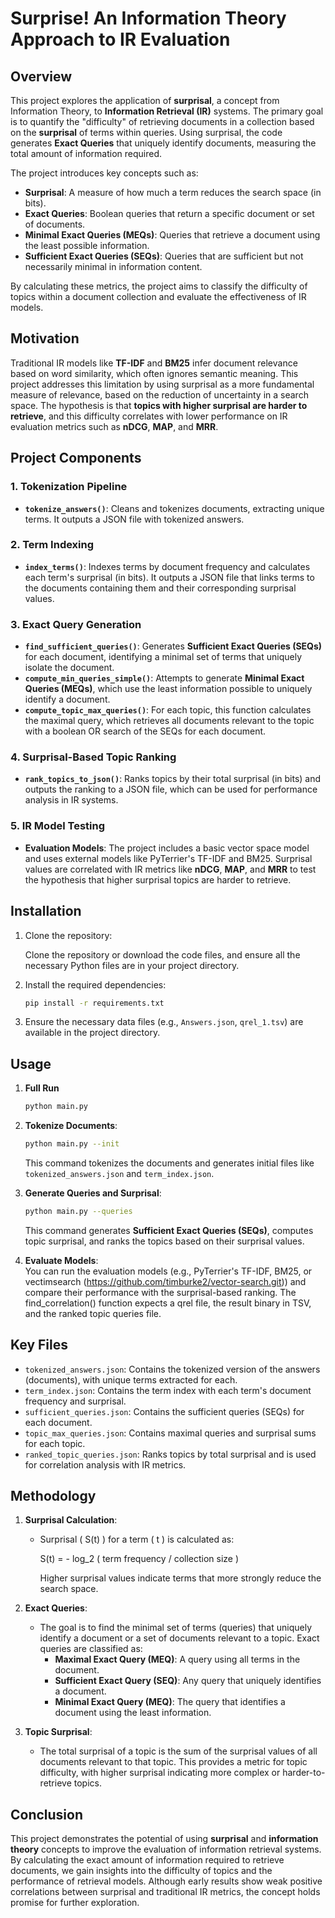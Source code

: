 # Surprise! An Information Theory Approach to IR Evaluation

## Overview

This project explores the application of **surprisal**, a concept from Information Theory, to **Information Retrieval (IR)** systems. The primary goal is to quantify the "difficulty" of retrieving documents in a collection based on the **surprisal** of terms within queries. Using surprisal, the code generates **Exact Queries** that uniquely identify documents, measuring the total amount of information required.

The project introduces key concepts such as:

- **Surprisal**: A measure of how much a term reduces the search space (in bits).
- **Exact Queries**: Boolean queries that return a specific document or set of documents.
- **Minimal Exact Queries (MEQs)**: Queries that retrieve a document using the least possible information.
- **Sufficient Exact Queries (SEQs)**: Queries that are sufficient but not necessarily minimal in information content.

By calculating these metrics, the project aims to classify the difficulty of topics within a document collection and evaluate the effectiveness of IR models.

## Motivation

Traditional IR models like **TF-IDF** and **BM25** infer document relevance based on word similarity, which often ignores semantic meaning. This project addresses this limitation by using surprisal as a more fundamental measure of relevance, based on the reduction of uncertainty in a search space. The hypothesis is that **topics with higher surprisal are harder to retrieve**, and this difficulty correlates with lower performance on IR evaluation metrics such as **nDCG**, **MAP**, and **MRR**.

## Project Components

### 1. **Tokenization Pipeline**

- **`tokenize_answers()`**: Cleans and tokenizes documents, extracting unique terms. It outputs a JSON file with tokenized answers.

### 2. **Term Indexing**

- **`index_terms()`**: Indexes terms by document frequency and calculates each term's surprisal (in bits). It outputs a JSON file that links terms to the documents containing them and their corresponding surprisal values.

### 3. **Exact Query Generation**

- **`find_sufficient_queries()`**: Generates **Sufficient Exact Queries (SEQs)** for each document, identifying a minimal set of terms that uniquely isolate the document.
- **`compute_min_queries_simple()`**: Attempts to generate **Minimal Exact Queries (MEQs)**, which use the least information possible to uniquely identify a document.
- **`compute_topic_max_queries()`**: For each topic, this function calculates the maximal query, which retrieves all documents relevant to the topic with a boolean OR search of the SEQs for each document.

### 4. **Surprisal-Based Topic Ranking**

- **`rank_topics_to_json()`**: Ranks topics by their total surprisal (in bits) and outputs the ranking to a JSON file, which can be used for performance analysis in IR systems.

### 5. **IR Model Testing**

- **Evaluation Models**: The project includes a basic vector space model and uses external models like PyTerrier's TF-IDF and BM25. Surprisal values are correlated with IR metrics like **nDCG**, **MAP**, and **MRR** to test the hypothesis that higher surprisal topics are harder to retrieve.

## Installation

1. Clone the repository:

    Clone the repository or download the code files, and ensure all the necessary Python files are in your project directory.

2. Install the required dependencies:

    ```bash
    pip install -r requirements.txt
    ```

3. Ensure the necessary data files (e.g., `Answers.json`, `qrel_1.tsv`) are available in the project directory.

## Usage

1. **Full Run**

    ```bash
    python main.py
    
2. **Tokenize Documents**:

    ```bash
    python main.py --init
    ```

    This command tokenizes the documents and generates initial files like `tokenized_answers.json` and `term_index.json`.

3. **Generate Queries and Surprisal**:

    ```bash
    python main.py --queries
    ```

    This command generates **Sufficient Exact Queries (SEQs)**, computes topic surprisal, and ranks the topics based on their surprisal values.

4. **Evaluate Models**:  
   You can run the evaluation models (e.g., PyTerrier's TF-IDF, BM25, or vectimsearch (https://github.com/timburke2/vector-search.git)) and compare their performance with the surprisal-based ranking. The find_correlation() function expects a qrel file, the result binary in TSV, and the ranked topic queries file.

## Key Files

- `tokenized_answers.json`: Contains the tokenized version of the answers (documents), with unique terms extracted for each.
- `term_index.json`: Contains the term index with each term's document frequency and surprisal.
- `sufficient_queries.json`: Contains the sufficient queries (SEQs) for each document.
- `topic_max_queries.json`: Contains maximal queries and surprisal sums for each topic.
- `ranked_topic_queries.json`: Ranks topics by total surprisal and is used for correlation analysis with IR metrics.

## Methodology

1. **Surprisal Calculation**:
   - Surprisal \( S(t) \) for a term \( t \) is calculated as:

        S(t) = - log_2 ( term frequency / collection size )

     Higher surprisal values indicate terms that more strongly reduce the search space.

2. **Exact Queries**:
   - The goal is to find the minimal set of terms (queries) that uniquely identify a document or a set of documents relevant to a topic. Exact queries are classified as:
     - **Maximal Exact Query (MEQ)**: A query using all terms in the document.
     - **Sufficient Exact Query (SEQ)**: Any query that uniquely identifies a document.
     - **Minimal Exact Query (MEQ)**: The query that identifies a document using the least information.

3. **Topic Surprisal**:
   - The total surprisal of a topic is the sum of the surprisal values of all documents relevant to that topic. This provides a metric for topic difficulty, with higher surprisal indicating more complex or harder-to-retrieve topics.

## Conclusion

This project demonstrates the potential of using **surprisal** and **information theory** concepts to improve the evaluation of information retrieval systems. By calculating the exact amount of information required to retrieve documents, we gain insights into the difficulty of topics and the performance of retrieval models. Although early results show weak positive correlations between surprisal and traditional IR metrics, the concept holds promise for further exploration.
